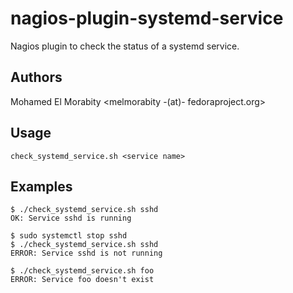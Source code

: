 # nagios-plugin-systemd-service

Nagios plugin to check the status of a systemd service.

## Authors

Mohamed El Morabity <melmorabity -(at)- fedoraproject.org>

## Usage

    check_systemd_service.sh <service name>

## Examples

    $ ./check_systemd_service.sh sshd
    OK: Service sshd is running

    $ sudo systemctl stop sshd
    $ ./check_systemd_service.sh sshd
    ERROR: Service sshd is not running

    $ ./check_systemd_service.sh foo
    ERROR: Service foo doesn't exist
